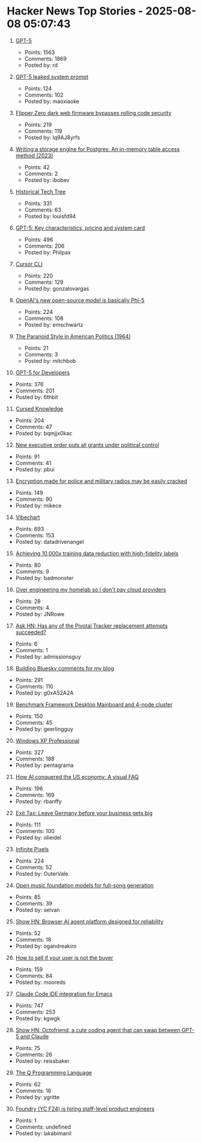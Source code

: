 # Hacker News Top Stories - 2025-08-08 05:07:43

1. [GPT-5](https://openai.com/gpt-5/)
   - Points: 1563
   - Comments: 1869
   - Posted by: rd

2. [GPT-5 leaked system prompt](https://gist.github.com/maoxiaoke/f6d5b28f9104cd856a2622a084f46fd7)
   - Points: 124
   - Comments: 102
   - Posted by: maoxiaoke

3. [Flipper Zero dark web firmware bypasses rolling code security](https://www.rtl-sdr.com/flipperzero-darkweb-firmware-bypasses-rolling-code-security/)
   - Points: 219
   - Comments: 119
   - Posted by: lq9AJ8yrfs

4. [Writing a storage engine for Postgres: An in-memory table access method (2023)](https://notes.eatonphil.com/2023-11-01-postgres-table-access-methods.html)
   - Points: 42
   - Comments: 2
   - Posted by: ibobev

5. [Historical Tech Tree](https://www.historicaltechtree.com/)
   - Points: 331
   - Comments: 63
   - Posted by: louisfd94

6. [GPT-5: Key characteristics, pricing and system card](https://simonwillison.net/2025/Aug/7/gpt-5/)
   - Points: 496
   - Comments: 206
   - Posted by: Philpax

7. [Cursor CLI](https://cursor.com/cli)
   - Points: 220
   - Comments: 129
   - Posted by: gonzalovargas

8. [OpenAI's new open-source model is basically Phi-5](https://www.seangoedecke.com/gpt-oss-is-phi-5/)
   - Points: 224
   - Comments: 108
   - Posted by: emschwartz

9. [The Paranoid Style in American Politics (1964)](https://harpers.org/archive/1964/11/the-paranoid-style-in-american-politics/)
   - Points: 21
   - Comments: 3
   - Posted by: mitchbob

10. [GPT-5 for Developers](https://openai.com/index/introducing-gpt-5-for-developers)
   - Points: 376
   - Comments: 201
   - Posted by: 6thbit

11. [Cursed Knowledge](https://immich.app/cursed-knowledge/)
   - Points: 204
   - Comments: 47
   - Posted by: bqmjjx0kac

12. [New executive order puts all grants under political control](https://arstechnica.com/science/2025/08/new-executive-order-puts-all-grants-under-political-control/)
   - Points: 91
   - Comments: 41
   - Posted by: pbui

13. [Encryption made for police and military radios may be easily cracked](https://www.wired.com/story/encryption-made-for-police-and-military-radios-may-be-easily-cracked-researchers-find/)
   - Points: 149
   - Comments: 90
   - Posted by: mikece

14. [Vibechart](https://www.vibechart.net/)
   - Points: 693
   - Comments: 153
   - Posted by: datadrivenangel

15. [Achieving 10,000x training data reduction with high-fidelity labels](https://research.google/blog/achieving-10000x-training-data-reduction-with-high-fidelity-labels/)
   - Points: 80
   - Comments: 9
   - Posted by: badmonster

16. [Over engineering my homelab so I don't pay cloud providers](https://ergaster.org/posts/2025/08/04-overegineering-homelab/)
   - Points: 28
   - Comments: 4
   - Posted by: JNRowe

17. [Ask HN: Has any of the Pivotal Tracker replacement attempts succeeded?](undefined)
   - Points: 6
   - Comments: 1
   - Posted by: admissionsguy

18. [Building Bluesky comments for my blog](https://natalie.sh/posts/bluesky-comments/)
   - Points: 291
   - Comments: 110
   - Posted by: g0xA52A2A

19. [Benchmark Framework Desktop Mainboard and 4-node cluster](https://github.com/geerlingguy/ollama-benchmark/issues/21)
   - Points: 150
   - Comments: 45
   - Posted by: geerlingguy

20. [Windows XP Professional](https://win32.run/)
   - Points: 327
   - Comments: 188
   - Posted by: pentagrama

21. [How AI conquered the US economy: A visual FAQ](https://www.derekthompson.org/p/how-ai-conquered-the-us-economy-a)
   - Points: 196
   - Comments: 169
   - Posted by: rbanffy

22. [Exit Tax: Leave Germany before your business gets big](https://eidel.io/exit-tax-leave-germany-before-your-business-gets-big/)
   - Points: 111
   - Comments: 100
   - Posted by: olieidel

23. [Infinite Pixels](https://meyerweb.com/eric/thoughts/2025/08/07/infinite-pixels/)
   - Points: 224
   - Comments: 52
   - Posted by: OuterVale

24. [Open music foundation models for full-song generation](https://map-yue.github.io/)
   - Points: 85
   - Comments: 39
   - Posted by: selvan

25. [Show HN: Browser AI agent platform designed for reliability](https://github.com/nottelabs/notte)
   - Points: 52
   - Comments: 18
   - Posted by: ogandreakiro

26. [How to sell if your user is not the buyer](https://writings.founderlabs.io/p/how-to-sell-if-your-user-is-not-the)
   - Points: 159
   - Comments: 84
   - Posted by: mooreds

27. [Claude Code IDE integration for Emacs](https://github.com/manzaltu/claude-code-ide.el)
   - Points: 747
   - Comments: 253
   - Posted by: kgwgk

28. [Show HN: Octofriend, a cute coding agent that can swap between GPT-5 and Claude](https://github.com/synthetic-lab/octofriend)
   - Points: 75
   - Comments: 26
   - Posted by: reissbaker

29. [The Q Programming Language](https://git.urbach.dev/cli/q)
   - Points: 62
   - Comments: 16
   - Posted by: ygritte

30. [Foundry (YC F24) is hiring staff-level product engineers](https://www.ycombinator.com/companies/foundry/jobs/jwdYx6v-founding-product-engineer)
   - Points: 1
   - Comments: undefined
   - Posted by: lakabimanil

